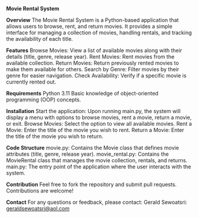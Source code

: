 **Movie Rental System**

**Overview**
The Movie Rental System is a Python-based application that allows users to browse, rent, and return movies. It provides a simple interface for managing a collection of movies, handling rentals, and tracking the availability of each title.

**Features**
Browse Movies: View a list of available movies along with their details (title, genre, release year).
Rent Movies: Rent movies from the available collection.
Return Movies: Return previously rented movies to make them available for others.
Search by Genre: Filter movies by their genre for easier navigation.
Check Availability: Verify if a specific movie is currently rented out.

**Requirements**
Python 3.11
Basic knowledge of object-oriented programming (OOP) concepts.

**Installation**
Start the application: Upon running main.py, the system will display a menu with options to browse movies, rent a movie, return a movie, or exit.
Browse Movies: Select the option to view all available movies.
Rent a Movie: Enter the title of the movie you wish to rent.
Return a Movie: Enter the title of the movie you wish to return.

**Code Structure**
movie.py: Contains the Movie class that defines movie attributes (title, genre, release year).
movie_rental.py: Contains the MovieRental class that manages the movie collection, rentals, and returns.
main.py: The entry point of the application where the user interacts with the system.

**Contribution**
Feel free to fork the repository and submit pull requests. Contributions are welcome!

**Contact**
For any questions or feedback, please contact: Gerald Sewoatsri: geraldsewoatsri@aol.com
